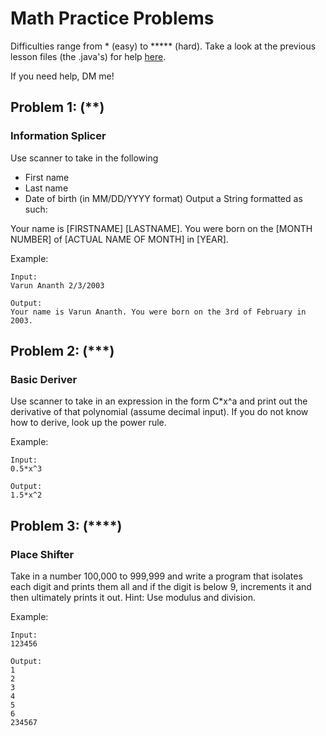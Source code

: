 # Math Practice Problems
Difficulties range from * (easy) to ***** (hard).
Take a look at the previous lesson files (the .java's) for help [here](https://github.com/SkylineSpartabots/Online-Learning-2020/tree/main/BasicJava/IntroToJava).

If you need help, DM me!
## Problem 1: (**)
### Information Splicer
Use scanner to take in the following
- First name
- Last name
- Date of birth (in MM/DD/YYYY format)
Output a String formatted as such:

Your name is [FIRSTNAME] [LASTNAME]. You were born on the [MONTH NUMBER] of [ACTUAL NAME OF MONTH] in [YEAR].

Example:
```
Input: 
Varun Ananth 2/3/2003

Output: 
Your name is Varun Ananth. You were born on the 3rd of February in 2003.
```

## Problem 2: (***)
### Basic Deriver
Use scanner to take in an expression in the form C*x^a and print out the derivative of that polynomial (assume decimal input). If you do not know how to derive, look up the power rule.

Example:
```
Input: 
0.5*x^3

Output: 
1.5*x^2
```
## Problem 3: (****)
### Place Shifter
Take in a number 100,000 to 999,999 and write a program that isolates each digit and prints them all and if the digit is below 9, increments it and then ultimately prints it out.
Hint: Use modulus and division.

Example:
```
Input: 
123456

Output: 
1
2
3
4
5
6
234567
```